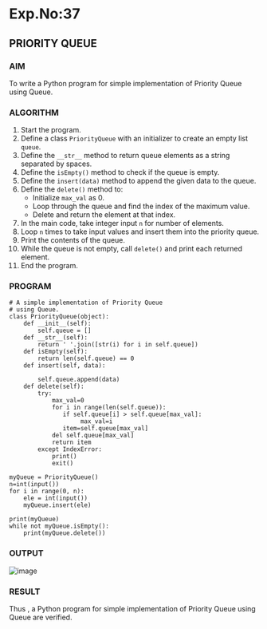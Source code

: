 # Exp.No:37  
## PRIORITY QUEUE
### AIM  
To write a Python program for simple implementation of Priority Queue using Queue.
### ALGORITHM

1. Start the program.  
2. Define a class `PriorityQueue` with an initializer to create an empty list `queue`.  
3. Define the `__str__` method to return queue elements as a string separated by spaces.  
4. Define the `isEmpty()` method to check if the queue is empty.  
5. Define the `insert(data)` method to append the given data to the queue.  
6. Define the `delete()` method to:  
   - Initialize `max_val` as 0.  
   - Loop through the queue and find the index of the maximum value.  
   - Delete and return the element at that index.  
7. In the main code, take integer input `n` for number of elements.  
8. Loop `n` times to take input values and insert them into the priority queue.  
9. Print the contents of the queue.  
10. While the queue is not empty, call `delete()` and print each returned element.  
11. End the program.
### PROGRAM

```
# A simple implementation of Priority Queue
# using Queue.
class PriorityQueue(object):
	def __init__(self):
		self.queue = []
	def __str__(self):
		return ' '.join([str(i) for i in self.queue])
	def isEmpty(self):
		return len(self.queue) == 0
	def insert(self, data):
		
		self.queue.append(data)
	def delete(self):
	    try:
	        max_val=0
	        for i in range(len(self.queue)):
	           if self.queue[i] > self.queue[max_val]:
	                max_val=i
	           item=self.queue[max_val]
	        del self.queue[max_val]
	        return item
	    except IndexError:
	        print()
	        exit()

myQueue = PriorityQueue()
n=int(input())	
for i in range(0, n):
    ele = int(input())
    myQueue.insert(ele)
	
print(myQueue)		
while not myQueue.isEmpty():
	print(myQueue.delete())
```
### OUTPUT
![image](https://github.com/user-attachments/assets/19fc336e-c6e4-482e-8b98-1ad68c4c55ac)
### RESULT
Thus ,  a Python program for simple implementation of Priority Queue using Queue are verified.
